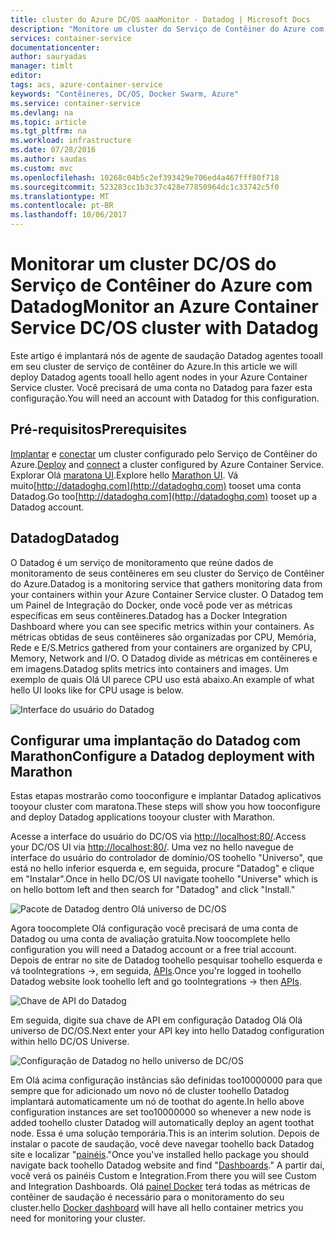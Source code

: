 ```yaml
---
title: cluster do Azure DC/OS aaaMonitor - Datadog | Microsoft Docs
description: "Monitore um cluster do Serviço de Contêiner do Azure com o Datadog. Use Olá DC/sistema operacional da web da interface do usuário toodeploy Olá Datadog agentes tooyour cluster."
services: container-service
documentationcenter: 
author: sauryadas
manager: timlt
editor: 
tags: acs, azure-container-service
keywords: "Contêineres, DC/OS, Docker Swarm, Azure"
ms.service: container-service
ms.devlang: na
ms.topic: article
ms.tgt_pltfrm: na
ms.workload: infrastructure
ms.date: 07/28/2016
ms.author: saudas
ms.custom: mvc
ms.openlocfilehash: 10268c04b5c2ef393429e706ed4a467fff80f718
ms.sourcegitcommit: 523283cc1b3c37c428e77850964dc1c33742c5f0
ms.translationtype: MT
ms.contentlocale: pt-BR
ms.lasthandoff: 10/06/2017
---
```

# <a name="monitor-an-azure-container-service-dcos-cluster-with-datadog"></a><span data-ttu-id="70855-105">Monitorar um cluster DC/OS do Serviço de Contêiner do Azure com Datadog</span><span class="sxs-lookup"><span data-stu-id="70855-105">Monitor an Azure Container Service DC/OS cluster with Datadog</span></span>
<span data-ttu-id="70855-106">Este artigo é implantará nós de agente de saudação Datadog agentes tooall em seu cluster de serviço de contêiner do Azure.</span><span class="sxs-lookup"><span data-stu-id="70855-106">In this article we will deploy Datadog agents tooall hello agent nodes in your Azure Container Service cluster.</span></span> <span data-ttu-id="70855-107">Você precisará de uma conta no Datadog para fazer esta configuração.</span><span class="sxs-lookup"><span data-stu-id="70855-107">You will need an account with Datadog for this configuration.</span></span> 

## <a name="prerequisites"></a><span data-ttu-id="70855-108">Pré-requisitos</span><span class="sxs-lookup"><span data-stu-id="70855-108">Prerequisites</span></span>
<span data-ttu-id="70855-109">[Implantar](container-service-deployment.md) e [conectar](../container-service-connect.md) um cluster configurado pelo Serviço de Contêiner do Azure.</span><span class="sxs-lookup"><span data-stu-id="70855-109">[Deploy](container-service-deployment.md) and [connect](../container-service-connect.md) a cluster configured by Azure Container Service.</span></span> <span data-ttu-id="70855-110">Explorar Olá [maratona UI](container-service-mesos-marathon-ui.md).</span><span class="sxs-lookup"><span data-stu-id="70855-110">Explore hello [Marathon UI](container-service-mesos-marathon-ui.md).</span></span> <span data-ttu-id="70855-111">Vá muito[http://datadoghq.com](http://datadoghq.com) tooset uma conta Datadog.</span><span class="sxs-lookup"><span data-stu-id="70855-111">Go too[http://datadoghq.com](http://datadoghq.com) tooset up a Datadog account.</span></span> 

## <a name="datadog"></a><span data-ttu-id="70855-112">Datadog</span><span class="sxs-lookup"><span data-stu-id="70855-112">Datadog</span></span>
<span data-ttu-id="70855-113">O Datadog é um serviço de monitoramento que reúne dados de monitoramento de seus contêineres em seu cluster do Serviço de Contêiner do Azure.</span><span class="sxs-lookup"><span data-stu-id="70855-113">Datadog is a monitoring service that gathers monitoring data from your containers within your Azure Container Service cluster.</span></span> <span data-ttu-id="70855-114">O Datadog tem um Painel de Integração do Docker, onde você pode ver as métricas específicas em seus contêineres.</span><span class="sxs-lookup"><span data-stu-id="70855-114">Datadog has a Docker Integration Dashboard where you can see specific metrics within your containers.</span></span> <span data-ttu-id="70855-115">As métricas obtidas de seus contêineres são organizadas por CPU, Memória, Rede e E/S.</span><span class="sxs-lookup"><span data-stu-id="70855-115">Metrics gathered from your containers are organized by CPU, Memory, Network and I/O.</span></span> <span data-ttu-id="70855-116">O Datadog divide as métricas em contêineres e em imagens.</span><span class="sxs-lookup"><span data-stu-id="70855-116">Datadog splits metrics into containers and images.</span></span> <span data-ttu-id="70855-117">Um exemplo de quais Olá UI parece CPU uso está abaixo.</span><span class="sxs-lookup"><span data-stu-id="70855-117">An example of what hello UI looks like for CPU usage is below.</span></span>

![Interface do usuário do Datadog](./media/container-service-monitoring/datadog4.png)

## <a name="configure-a-datadog-deployment-with-marathon"></a><span data-ttu-id="70855-119">Configurar uma implantação do Datadog com Marathon</span><span class="sxs-lookup"><span data-stu-id="70855-119">Configure a Datadog deployment with Marathon</span></span>
<span data-ttu-id="70855-120">Estas etapas mostrarão como tooconfigure e implantar Datadog aplicativos tooyour cluster com maratona.</span><span class="sxs-lookup"><span data-stu-id="70855-120">These steps will show you how tooconfigure and deploy Datadog applications tooyour cluster with Marathon.</span></span> 

<span data-ttu-id="70855-121">Acesse a interface do usuário do DC/OS via [http://localhost:80/](http://localhost:80/).</span><span class="sxs-lookup"><span data-stu-id="70855-121">Access your DC/OS UI via [http://localhost:80/](http://localhost:80/).</span></span> <span data-ttu-id="70855-122">Uma vez no hello navegue de interface do usuário do controlador de domínio/OS toohello "Universo", que está no hello inferior esquerda e, em seguida, procure "Datadog" e clique em "Instalar".</span><span class="sxs-lookup"><span data-stu-id="70855-122">Once in hello DC/OS UI navigate toohello "Universe" which is on hello bottom left and then search for "Datadog" and click "Install."</span></span>

![Pacote de Datadog dentro Olá universo de DC/OS](./media/container-service-monitoring/datadog1.png)

<span data-ttu-id="70855-124">Agora toocomplete Olá configuração você precisará de uma conta de Datadog ou uma conta de avaliação gratuita.</span><span class="sxs-lookup"><span data-stu-id="70855-124">Now toocomplete hello configuration you will need a Datadog account or a free trial account.</span></span> <span data-ttu-id="70855-125">Depois de entrar no site de Datadog toohello pesquisar toohello esquerda e vá tooIntegrations ->, em seguida, [APIs](https://app.datadoghq.com/account/settings#api).</span><span class="sxs-lookup"><span data-stu-id="70855-125">Once you're logged in toohello Datadog website look toohello left and go tooIntegrations -> then [APIs](https://app.datadoghq.com/account/settings#api).</span></span> 

![Chave de API do Datadog](./media/container-service-monitoring/datadog2.png)

<span data-ttu-id="70855-127">Em seguida, digite sua chave de API em configuração Datadog Olá Olá universo de DC/OS.</span><span class="sxs-lookup"><span data-stu-id="70855-127">Next enter your API key into hello Datadog configuration within hello DC/OS Universe.</span></span> 

![Configuração de Datadog no hello universo de DC/OS](./media/container-service-monitoring/datadog3.png) 

<span data-ttu-id="70855-129">Em Olá acima configuração instâncias são definidas too10000000 para que sempre que for adicionado um novo nó de cluster toohello Datadog implantará automaticamente um nó de toothat do agente.</span><span class="sxs-lookup"><span data-stu-id="70855-129">In hello above configuration instances are set too10000000 so whenever a new node is added toohello cluster Datadog will automatically deploy an agent toothat node.</span></span> <span data-ttu-id="70855-130">Essa é uma solução temporária.</span><span class="sxs-lookup"><span data-stu-id="70855-130">This is an interim solution.</span></span> <span data-ttu-id="70855-131">Depois de instalar o pacote de saudação, você deve navegar toohello back Datadog site e localizar "[painéis](https://app.datadoghq.com/dash/list)."</span><span class="sxs-lookup"><span data-stu-id="70855-131">Once you've installed hello package you should navigate back toohello Datadog website and find "[Dashboards](https://app.datadoghq.com/dash/list)."</span></span> <span data-ttu-id="70855-132">A partir daí, você verá os painéis Custom e Integration.</span><span class="sxs-lookup"><span data-stu-id="70855-132">From there you will see Custom and Integration Dashboards.</span></span> <span data-ttu-id="70855-133">Olá [painel Docker](https://app.datadoghq.com/screen/integration/docker) terá todas as métricas de contêiner de saudação é necessário para o monitoramento do seu cluster.</span><span class="sxs-lookup"><span data-stu-id="70855-133">hello [Docker dashboard](https://app.datadoghq.com/screen/integration/docker) will have all hello container metrics you need for monitoring your cluster.</span></span> 

